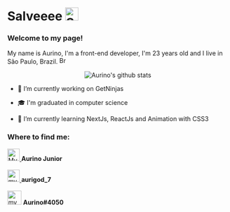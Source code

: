 # Salveeee <img width="30" src="https://emojis.slackmojis.com/emojis/images/1536351075/4594/blob-wave.gif?1536351075" alt="Sunglasses emoji" />
### Welcome to my page!
<p>
  My name is Aurino, I'm a front-end developer, I'm 23 years old and I live in São Paulo, Brazil.
  <img width="16" src="https://www.flaticon.com/svg/static/icons/svg/197/197386.svg" alt="Brazil" />
</p>

<p align="center">
  <img src="https://github-readme-stats.vercel.app/api?username=AurinoJunior&show_icons=true&theme=dracula" alt="Aurino's github stats" />
</p>

- 🔭 I’m currently working on GetNinjas

- 🎓 I'm graduated in computer science

- 🌱 I’m currently learning NextJs, ReactJs and Animation with CSS3

### Where to find me:

<div>
  <a href="https://www.linkedin.com/in/aurino-junior-7718a4158">
    <img alt="My linkedin" width="28" src="https://www.flaticon.com/svg/static/icons/svg/1383/1383262.svg" />
  </a>
  <strong>Aurino Junior</strong>
</div>
</br>

<div>
  <a href="https://www.instagram.com/aurigod_7">
    <img alt="my instagram" width="28" src="https://www.flaticon.com/svg/static/icons/svg/1384/1384063.svg"/>
  </a>
  <strong>aurigod_7</strong>
</div>
</br>

<div>
  <img alt="my Discord" width="32" src="https://www.flaticon.com/svg/static/icons/svg/356/356060.svg">
  <strong>Aurino#4050</strong>
</div>
